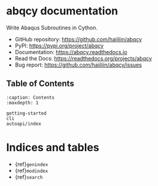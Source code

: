 # abqcy documentation

Write Abaqus Subroutines in Cython.

- GitHub repository: <https://github.com/haiiliin/abqcy>
- PyPI: <https://pypi.org/project/abqcy>
- Documentation: <https://abqcy.readthedocs.io>
- Read the Docs: <https://readthedocs.org/projects/abqcy>
- Bug report: <https://github.com/haiiliin/abqcy/issues>

## Table of Contents

```{toctree}
:caption: Contents
:maxdepth: 1

getting-started
cli
autoapi/index
```

# Indices and tables

- {ref}`genindex`
- {ref}`modindex`
- {ref}`search`
